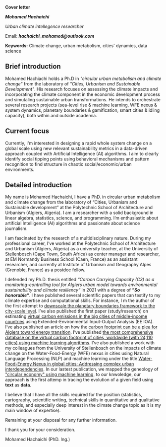 **Cover letter**

**_Mohamed Hachaichi_**

_Urban climate intellegence researcher_

Email: **_hachaichi_mohamed@outlook.com_**

**Keywords:** 
Climate change, urban metabolism, cities' dynamics, data science  

## Brief introduction 

Mohamed Hachiachi holds a Ph.D in *"circular urban metabolism and climate change"* from the laboratory of *"Cities, Urbanism and Sustainable Development"*. His research focuses on assessing the climate impacts and incorporating the climate component in the economic development process and simutaling sustainable urban transformations. He intends to orchestrate several research projects (sea-level rise & machine learning, WFE nexus & system dynamics, planetary boundaries & gamification, smart cities & idling capacity), both within and outside academia.

## Current focus 

Currently, I'm interested in designing a rapid whole system change on a global scale using new relevant sustainability metrics in a data-driven approach coupled with Artificial Intelligence (AI) algorithms. I aim to clearly identify social tipping points using behavioral mechanisms and pattern recognition to find structure in chaotic social/economic/urban environments.

## Detailed introduction 

My name is Mohamed Hachaichi, I have a PhD. in circular urban metabolism and climate change from the laboratory of “Cities, Urbanism and Sustainable development” at the Polytechnic School of Architecture and Urbanism (Algiers, Algeria). I am a researcher with a solid background in linear algebra, statistics, science, and programming. I’m enthusiastic about artificial Intelligence (AI) algorithms and passionate about science journalism.


I am fascinated by the research of a multidisciplinary nature. During my professional career, I’ve worked at the Polytechnic School of Architecture and Urbanism (Algiers, Algeria) as a university teacher, at the University of Stellenbosch (Cape Town, South Africa) as center manager and researcher, at EM Normandy Business School (Caen, France) as an assistant researcher, and currently at Institute of Urbanism and Geography Alpes (Grenoble, France) as a postdoc fellow.  


I defended my Ph.D. thesis entitled *“Carbon Carrying Capacity (C3) as a monitoring-controlling tool for Algiers urban model towards environmental sustainability and climate resiliency”* in 2021 with a degree of __*"So honorable"*__. I have published several scientific papers that can testify to my climate expertise and computational skills. For instance, I m the author of the first attempt to [downscale the planetary boundaries framework to the city-scale level](https://www.researchgate.net/publication/338721106_Downscaling_the_planetary_boundaries_Pbs_framework_to_city_scale-level_De-risking_MENA_region's_environment_future). I’ve also published the first paper (study/research) on estimating [virtual carbon emissions in the big cities of middle-income countries](https://www.researchgate.net/publication/354968873_Virtual_carbon_emissions_in_the_big_cities_of_middle-income_countries) using Extended-Environmental Input-Output Analysis (EE IOA). I’ve also published an article on how the [carbon footprint can be a plea for Algiers toward energy transition](https://www.researchgate.net/publication/342503813_The_Carbon_Footprint_Model_as_a_plea_for_Cities_towards_Energy-Transition_The_case_of_Algiers-Algeria). I’ve published [the most comprehensive database on the virtual carbon footprint of cities, worldwide (with 24,110 cities) using machine learning algorithms](https://www.researchgate.net/publication/364769527_Cities_Allocating_climate_change_responsibilities_at_planetary_scale). I’ve also published a work with my colleagues from the University of Stellenbosch on the impacts of climate change on the Water-Food-Energy (WFE) nexus in cities using Natural Language Processing (NLP) and machine learning under the title [Water-Food-Energy Nexus in global cities: Addressing complex urban interdependencies](https://link.springer.com/article/10.1007/s11269-023-03455-7). In our lastest publication, we mapped the geneology of[ "circular economy" using machine learning](https://link.springer.com/article/10.1007/s43615-023-00260-7), to our knwoledge, our approach is the first attemp in tracing the evolution of a given field using **text** as **data**.


I believe that I have all the skills required for the position (statistics, cartography, scientific writing, technical skills in quantitative and qualitative methods, and especially deep interest in the climate change topic as it is my main window of expertise). 

Remaining at your disposal for any further information.

I thank you for your consideration.


Mohamed Hachaichi
(PhD. Ing.)

